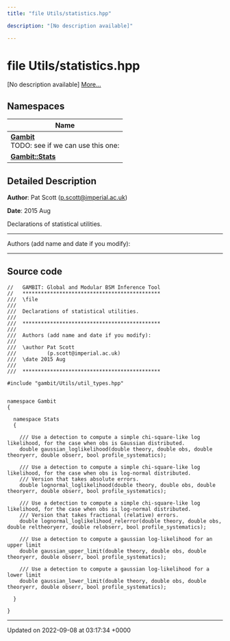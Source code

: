 ```yaml
---
title: "file Utils/statistics.hpp"

description: "[No description available]"

---
```


# file Utils/statistics.hpp

[No description available] [More...](#detailed-description)

## Namespaces

| Name           |
| -------------- |
| **[Gambit](/documentation/code/namespaces/namespacegambit/)** <br>TODO: see if we can use this one:  |
| **[Gambit::Stats](/documentation/code/namespaces/namespacegambit_1_1stats/)**  |

## Detailed Description


**Author**: Pat Scott ([p.scott@imperial.ac.uk](mailto:p.scott@imperial.ac.uk)) 

**Date**: 2015 Aug

Declarations of statistical utilities.



------------------

Authors (add name and date if you modify):



------------------




## Source code

```
//   GAMBIT: Global and Modular BSM Inference Tool
//   *********************************************
///  \file
///
///  Declarations of statistical utilities.
///
///  *********************************************
///
///  Authors (add name and date if you modify):
///   
///  \author Pat Scott
///          (p.scott@imperial.ac.uk)
///  \date 2015 Aug
///
///  *********************************************

#include "gambit/Utils/util_types.hpp" 


namespace Gambit
{
  
  namespace Stats
  {

    /// Use a detection to compute a simple chi-square-like log likelihood, for the case when obs is Gaussian distributed.
    double gaussian_loglikelihood(double theory, double obs, double theoryerr, double obserr, bool profile_systematics);

    /// Use a detection to compute a simple chi-square-like log likelihood, for the case when obs is log-normal distributed.
    /// Version that takes absolute errors.
    double lognormal_loglikelihood(double theory, double obs, double theoryerr, double obserr, bool profile_systematics);

    /// Use a detection to compute a simple chi-square-like log likelihood, for the case when obs is log-normal distributed.
    /// Version that takes fractional (relative) errors.
    double lognormal_loglikelihood_relerror(double theory, double obs, double reltheoryerr, double relobserr, bool profile_systematics);
    
    /// Use a detection to compute a gaussian log-likelihood for an upper limit
    double gaussian_upper_limit(double theory, double obs, double theoryerr, double obserr, bool profile_systematics);

    /// Use a detection to compute a gaussian log-likelihood for a lower limit
    double gaussian_lower_limit(double theory, double obs, double theoryerr, double obserr, bool profile_systematics);

  }

}
```


-------------------------------

Updated on 2022-09-08 at 03:17:34 +0000
